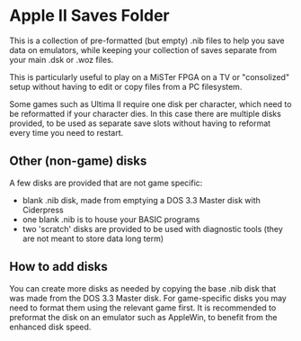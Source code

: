 # Apple II Saves Folder

This is a collection of pre-formatted (but empty) .nib files to help you save data on emulators,
while keeping your collection of saves separate from your main .dsk or .woz files.  

This is particularly useful to play on a MiSTer FPGA on a TV or "consolized" setup without having to edit or copy files from a PC filesystem.

Some games such as Ultima II require one disk per character, which need to be reformatted if your character dies.
In this case there are multiple disks provided, to be used as separate save slots without having to reformat every time you need to restart.

## Other (non-game) disks

A few disks are provided that are not game specific:

* blank .nib disk, made from emptying a DOS 3.3 Master disk with Ciderpress
* one blank .nib is to house your BASIC programs
* two 'scratch' disks are provided to be used with diagnostic tools (they are not meant to store data long term) 

## How to add disks

You can create more disks as needed by copying the base .nib disk that was made from the DOS 3.3 Master disk. For game-specific disks you may need to format them using the relevant game first. It is recommended to preformat the disk on an emulator such as AppleWin, to benefit from the enhanced disk speed.
